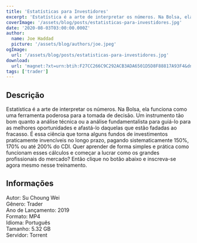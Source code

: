 ```yaml
---
title: 'Estatísticas para Investidores'
excerpt: 'Estatística é a arte de interpretar os números. Na Bolsa, ela funciona como uma ferramenta poderosa para a tomada de decisão. Um instrumento tão bom quanto a análise técnica ou a análise fundamentalista para guiá-lo para as melhores oportunidades e afastá-lo daquelas que estão fadadas ao f'
coverImage: '/assets/blog/posts/estatisticas-para-investidores.jpg'
date: '2020-08-03T03:00:00.000Z'
author:
  name: Joe Haddad
  picture: '/assets/blog/authors/joe.jpeg'
ogImage:
  url: '/assets/blog/posts/estatisticas-para-investidores.jpg'
download:
  url: 'magnet:?xt=urn:btih:F27CC266C9C292ACB3ADA6501D5D8F88817A93F4&dn=Curso%20Mestre%20dos%20Derivativos&tr=udp%3a%2f%2ftracker.openbittorrent.com%3a1337%2fannounce&tr=udp%3a%2f%2ftracker.opentrackr.org%3a1337%2fannounce magnet:?xt=urn:btih:B0FAA7403C32CFF24AC975DCFA42971F4A6E2CD8&dn=OYS%20Security%20-%20Engenharia%20Reversa%20e%20An%c3%a1lise%20de%20Mal&tr=udp%3a%2f%2ftracker.openbittorrent.com%3a1337%2fannounce&tr=udp%3a%2f%2ftracker.opentrackr.org%3a1337%2fannounce'
tags: ['trader']
---
```

<h2>Descrição</h2>
<p></p><p>Estatística é a arte de interpretar os números. Na Bolsa, ela funciona como uma ferramenta poderosa para a tomada de decisão. Um instrumento tão bom quanto a análise técnica ou a análise fundamentalista para guiá-lo para as melhores oportunidades e afastá-lo daquelas que estão fadadas ao fracasso. É essa ciência que torna alguns fundos de investimentos praticamente invencíveis no longo prazo, pagando sistematicamente 150%, 170% ou até 200% do CDI. Quer aprender de forma simples e prática como funcionam esses cálculos e começar a lucrar como os grandes profissionais do mercado? Então clique no botão abaixo e inscreva-se agora mesmo nesse treinamento.</p><h2>Informações</h2><p>Autor: Su Choung Wei<br/>Gênero: Trader<br/>Ano de Lançamento: 2019<br/>Formato: MP4<br/>Idioma: Português<br/>Tamanho: 5.32 GB<br/>Servidor: Torrent</p>